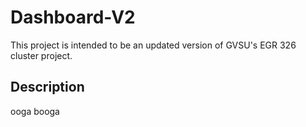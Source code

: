 # Dashboard-V2
This project is intended to be an updated version of GVSU's EGR 326 cluster project.

## Description
 ooga booga